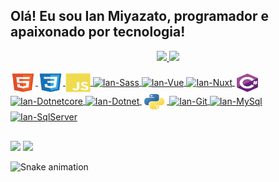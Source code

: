 ## Olá! Eu sou Ian Miyazato, programador e apaixonado por tecnologia!

<div align="center">
  <a href="https://github.com/ianmiyazato">
  <img height="180em" src="https://github-readme-stats.vercel.app/api?username=ianmiyazato&show_icons=true&theme=dark&include_all_commits=true&count_private=true"/>
  <img height="180em" src="https://github-readme-stats.vercel.app/api/top-langs/?username=ianmiyazato&layout=compact&langs_count=7&theme=dark"/>
</div>
<div style="display: inline_block"><br>
  <img align="center" alt="Ian-HTML" height="30" width="40" src="https://raw.githubusercontent.com/devicons/devicon/master/icons/html5/html5-original.svg">
  <img align="center" alt="Ian-CSS" height="30" width="40" src="https://raw.githubusercontent.com/devicons/devicon/master/icons/css3/css3-original.svg">
  <img align="center" alt="Ian-Js" height="30" width="40" src="https://raw.githubusercontent.com/devicons/devicon/master/icons/javascript/javascript-plain.svg">
  <img align="center" alt="Ian-Sass" height="30" width="40" src="https://cdn.jsdelivr.net/gh/devicons/devicon/icons/sass/sass-original.svg">
  <img align="center" alt="Ian-Vue" height="30" width="40" src="https://cdn.jsdelivr.net/gh/devicons/devicon/icons/vuejs/vuejs-original.svg">
  <img align="center" alt="Ian-Nuxt" height="30" width="40" src="https://cdn.jsdelivr.net/gh/devicons/devicon/icons/nuxtjs/nuxtjs-original.svg">        
  <img align="center" alt="Ian-Csharp" height="30" width="40" src="https://raw.githubusercontent.com/devicons/devicon/master/icons/csharp/csharp-original.svg">
  <img align="center" alt="Ian-Dotnetcore" height="30" width="40" src="https://cdn.jsdelivr.net/gh/devicons/devicon/icons/dotnetcore/dotnetcore-original.svg">
  <img align="center" alt="Ian-Dotnet" height="30" width="40" src="https://cdn.jsdelivr.net/gh/devicons/devicon/icons/dot-net/dot-net-plain-wordmark.svg">
  <img align="center" alt="Ian-Python" height="30" width="40" src="https://raw.githubusercontent.com/devicons/devicon/master/icons/python/python-original.svg">
  <img align="center" alt="Ian-Git" height="30" width="40" src="https://cdn.jsdelivr.net/gh/devicons/devicon/icons/git/git-original.svg">
  <img align="center" alt="Ian-MySql" height="80" width="45" src="https://cdn.jsdelivr.net/gh/devicons/devicon/icons/mysql/mysql-original-wordmark.svg">
  <img align="center" alt="Ian-SqlServer" height="80" width="45" src="https://cdn.jsdelivr.net/gh/devicons/devicon/icons/microsoftsqlserver/microsoftsqlserver-plain-wordmark.svg">        
  
</div>
  
  ##
 
<div> 
  <a href = "mailto:ianmiyazato@gmail.com"><img src="https://img.shields.io/badge/-Gmail-%23333?style=for-the-badge&logo=gmail&logoColor=white" target="_blank"></a>
  <a href="https://www.linkedin.com/in/ian-takeo-rocha-miyazato-706076224" target="_blank"><img src="https://img.shields.io/badge/-LinkedIn-%230077B5?style=for-the-badge&logo=linkedin&logoColor=white" target="_blank"></a> 
 
 ![Snake animation](https://github.com/ianmiyazato/ianmiyazato/blob/output/github-contribution-grid-snake.svg)
 
</div>
